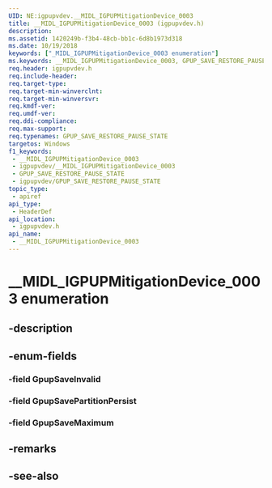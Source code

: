 ```yaml
---
UID: NE:igpupvdev.__MIDL_IGPUPMitigationDevice_0003
title: __MIDL_IGPUPMitigationDevice_0003 (igpupvdev.h)
description: 
ms.assetid: 1420249b-f3b4-48cb-bb1c-6d8b1973d318
ms.date: 10/19/2018
keywords: ["_MIDL_IGPUPMitigationDevice_0003 enumeration"]
ms.keywords: __MIDL_IGPUPMitigationDevice_0003, GPUP_SAVE_RESTORE_PAUSE_STATE,
req.header: igpupvdev.h
req.include-header: 
req.target-type: 
req.target-min-winverclnt: 
req.target-min-winversvr: 
req.kmdf-ver: 
req.umdf-ver: 
req.ddi-compliance: 
req.max-support: 
req.typenames: GPUP_SAVE_RESTORE_PAUSE_STATE
targetos: Windows
f1_keywords:
 - __MIDL_IGPUPMitigationDevice_0003
 - igpupvdev/__MIDL_IGPUPMitigationDevice_0003
 - GPUP_SAVE_RESTORE_PAUSE_STATE
 - igpupvdev/GPUP_SAVE_RESTORE_PAUSE_STATE
topic_type:
 - apiref
api_type:
 - HeaderDef
api_location:
 - igpupvdev.h
api_name:
 - __MIDL_IGPUPMitigationDevice_0003
---
```


# __MIDL_IGPUPMitigationDevice_0003 enumeration


## -description

## -enum-fields

### -field GpupSaveInvalid

### -field GpupSavePartitionPersist

### -field GpupSaveMaximum

## -remarks

## -see-also

